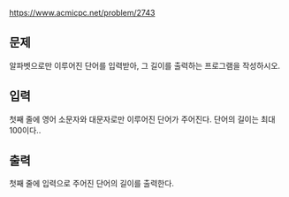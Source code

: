 https://www.acmicpc.net/problem/2743

## 문제
알파벳으로만 이루어진 단어를 입력받아, 그 길이를 출력하는 프로그램을 작성하시오.

## 입력
첫째 줄에 영어 소문자와 대문자로만 이루어진 단어가 주어진다. 단어의 길이는 최대 100이다..

## 출력
첫째 줄에 입력으로 주어진 단어의 길이를 출력한다.
